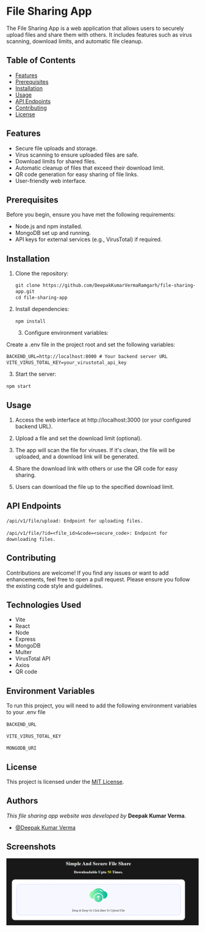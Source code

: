 
# File Sharing App

The File Sharing App is a web application that allows users to securely upload files and share them with others. It includes features such as virus scanning, download limits, and automatic file cleanup.


## Table of Contents

- [Features](#features)
- [Prerequisites](#prerequisites)
- [Installation](#installation)
- [Usage](#usage)
- [API Endpoints](#api-endpoints)
- [Contributing](#contributing)
- [License](#license)
## Features

- Secure file uploads and storage.
- Virus scanning to ensure uploaded files are safe.
- Download limits for shared files.
- Automatic cleanup of files that exceed their download limit.
- QR code generation for easy sharing of file links.
- User-friendly web interface.


## Prerequisites

Before you begin, ensure you have met the following requirements:

- Node.js and npm installed.
- MongoDB set up and running.
- API keys for external services (e.g., VirusTotal) if required.

## Installation

1. Clone the repository:

   ```shell
   git clone https://github.com/DeepakKumarVermaRamgarh/file-sharing-app.git
   cd file-sharing-app
   ```

2. Install dependencies:

    `npm install`

    3. Configure environment variables:

Create a .env file in the project root and set the following variables:
```shell
BACKEND_URL=http://localhost:8000 # Your backend server URL
VITE_VIRUS_TOTAL_KEY=your_virustotal_api_key
```

3. Start the server: 

`npm start`




    
## Usage

1. Access the web interface at http://localhost:3000 (or your configured backend URL).

2. Upload a file and set the download limit (optional).

3. The app will scan the file for viruses. If it's clean, the file will be uploaded, and a download link will be generated.

4. Share the download link with others or use the QR code for easy sharing.

5. Users can download the file up to the specified download limit.

## API Endpoints
```shell
/api/v1/file/upload: Endpoint for uploading files.

/api/v1/file/?id=<file_id>&code=<secure_code>: Endpoint for downloading files.
```
## Contributing
Contributions are welcome! If you find any issues or want to add enhancements, feel free to open a pull request. Please ensure you follow the existing code style and guidelines.



## Technologies Used
- Vite
- React
- Node
- Express
- MongoDB
- Multer
- VirusTotal API
- Axios
- QR code

## Environment Variables

To run this project, you will need to add the following environment variables to your .env file

`BACKEND_URL`

`VITE_VIRUS_TOTAL_KEY`

`MONGODB_URI`



## License
This project is licensed under the [MIT License](LICENSE).


## Authors

*This file sharing app website was developed by* **Deepak Kumar Verma**.
- [@Deepak Kumar Verma](https://github.com/DeepakKumarVermaRamgarh)


## Screenshots
![HomePage](image.png)

